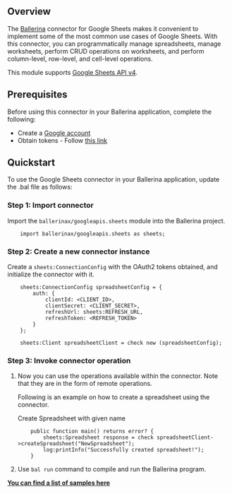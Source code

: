## Overview

The [Ballerina](https://ballerina.io/) connector for Google Sheets makes it convenient to implement some of the most common use cases of Google Sheets. With this connector, you can programmatically manage spreadsheets, manage worksheets, perform CRUD operations on worksheets, and perform column-level, row-level, and cell-level operations.

This module supports [Google Sheets API v4](https://developers.google.com/sheets/api).

## Prerequisites

Before using this connector in your Ballerina application, complete the following:

- Create a [Google account](https://accounts.google.com/signup/v2/webcreateaccount?utm_source=ga-ob-search&utm_medium=google-account&flowName=GlifWebSignIn&flowEntry=SignUp)
- Obtain tokens - Follow [this link](https://developers.google.com/identity/protocols/oauth2)

## Quickstart

To use the Google Sheets connector in your Ballerina application, update the .bal file as follows:

### Step 1: Import connector

Import the `ballerinax/googleapis.sheets` module into the Ballerina project.

```ballerina
    import ballerinax/googleapis.sheets as sheets;
```

### Step 2: Create a new connector instance

Create a `sheets:ConnectionConfig` with the OAuth2 tokens obtained, and initialize the connector with it.
```ballerina
    sheets:ConnectionConfig spreadsheetConfig = {
        auth: {
            clientId: <CLIENT_ID>,
            clientSecret: <CLIENT_SECRET>,
            refreshUrl: sheets:REFRESH_URL,
            refreshToken: <REFRESH_TOKEN>
        }
    };

    sheets:Client spreadsheetClient = check new (spreadsheetConfig);
```

### Step 3: Invoke connector operation

1. Now you can use the operations available within the connector. Note that they are in the form of remote operations.

    Following is an example on how to create a spreadsheet using the connector.

    Create Spreadsheet with given name

    ```ballerina
        public function main() returns error? {
            sheets:Spreadsheet response = check spreadsheetClient->createSpreadsheet("NewSpreadsheet");
            log:printInfo("Successfully created spreadsheet!");
        }
    ```

2. Use `bal run` command to compile and run the Ballerina program.

**[You can find a list of samples here](https://github.com/ballerina-platform/module-ballerinax-googleapis.sheets/tree/2201.8.x/examples)**
